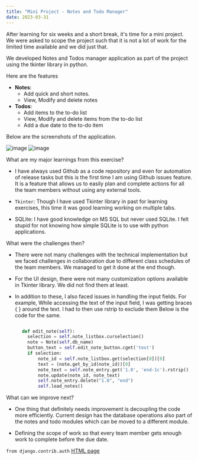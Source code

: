 ```yaml
---
title: "Mini Project - Notes and Todo Manager"
date: 2023-03-31
---
```


After learning for six weeks and a short break, it's time for a mini project. We were asked to scope the project such that it is not a lot of work for the limited time available and we did just that.

We developed Notes and Todos manager application as part of the project using the tkinter library in python.

Here are the features 

- **Notes**:
  - Add quick and short notes.  
  - View, Modify and delete notes
- **Todos**:
  - Add items to the to-do list
  - View, Modify and delete items from the to-do list
  - Add a due date to the to-do item

Below are the screenshots of the application. 

![image](https://user-images.githubusercontent.com/113061137/229258547-8f4bfe93-ee17-46bb-b2b0-00863253186c.png)
![image](https://user-images.githubusercontent.com/113061137/229258554-b06e6051-55fc-4420-8aa7-c0e1a3822e96.png)


What are my major learnings from this exercise?

- I have always used Github as a code repository and even for automation of release tasks but this is the first time I am using Github issues feature. It is a feature that allows us to easily plan and complete actions for all the team members without using any external tools. 
- <code>Tkinter</code>: Though I have used Tkinter library in past for learning exercises, this time it was good learning working on multiple tabs. 
  
- SQLite: I have good knowledge on MS SQL but never used SQLite. I felt stupid for not knowing how simple SQLite is to use with python applications. 

What were the challenges then?

- There were not many challenges with the technical implementation but we faced challenges in collaboration due to different class schedules of the team members. We managed to get it done at the end though.

- For the UI design, there were not many customization options available in Tkinter library. We did not find them at least.
- In addition to these, I also faced issues in handling the input fields. For example, While accessing the text of the input field, I was getting braces { } around the text. I had to then use rstrip to exclude them Below is the code for the same.

```python

      def edit_note(self):
        selection = self.note_listbox.curselection()
        note = Note(self.db_name)
        button_text = self.edit_note_button.cget('text')
        if selection:
            note_id = self.note_listbox.get(selection[0])[0]
            text = (note.get_by_id(note_id))[0]
            note_text = self.note_entry.get('1.0', 'end-1c').rstrip()
            note.update(note_id, note_text)
            self.note_entry.delete("1.0", "end")
            self.load_notes()
```

What can we improve next?

- One thing that definitely needs improvement is decoupling the code more efficiently. Current design has the database operations also part of the notes and todo modules which can be moved to a different module.

- Defining the scope of work so that every team member gets enough work to complete before the due date.



<code>from django.contrib.auth</code>
<a href="https://github.com/AbhilashKotha/CSCI5300_LanguageLearning_Abhilash/blob/main/PythonFiles/week5\firstWebapplicationWithDjango/authentication/templates/authentication/signup.html">HTML page</a> 

